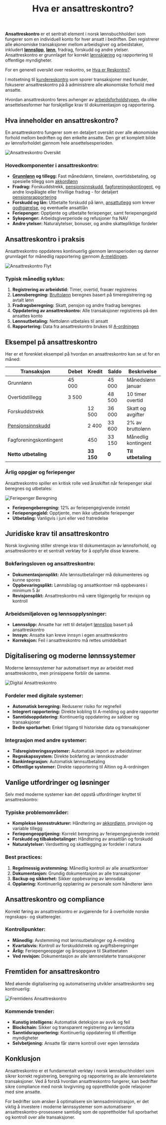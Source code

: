 ﻿---
title: "Hva er ansattreskontro?"
meta_title: "Hva er ansattreskontro?"
meta_description: '**Ansattreskontro** er et sentralt element i norsk lønnsbuchholderi som fungerer som en individuell konto for hver ansatt i bedriften. Den registrerer alle øk...'
slug: hva-er-ansattreskontro
type: blog
layout: pages/single
---

**Ansattreskontro** er et sentralt element i norsk lønnsbuchholderi som fungerer som en individuell konto for hver ansatt i bedriften. Den registrerer alle økonomiske transaksjoner mellom arbeidsgiver og arbeidstaker, inkludert [**lønnslipp**](/blogs/regnskap/hva-er-lonnslipp "Lønnslipp - Komplett Guide til Lønnsspecifikasjon og Regnskapsføring"), [**lønn**](/blogs/regnskap/hva-er-lonn "Hva er Lønn i Regnskap? Komplett Guide til Lønnsformer, Beregning og Regnskapsføring"), fradrag, forskudd og andre ytelser. Ansattreskontro er grunnlaget for korrekt [lønnskjøring](/blogs/regnskap/hva-er-regnskap "Hva er Regnskap? En Komplett Guide til Norsk Regnskap") og rapportering til offentlige myndigheter.

For en generell oversikt over reskontro, se [Hva er Reskontro?](/blogs/regnskap/hva-er-reskontro "Hva er Reskontro? En Guide til Underreskontro og Hovedbok").

I motsetning til [kundereskontro](/blogs/regnskap/hva-er-kundereskontro "Hva er Kundereskontro? Komplett Guide til Kundeledger og Fordringsstyring") som sporer transaksjoner med kunder, fokuserer ansattreskontro på å administrere alle økonomiske forhold med ansatte.

Hvordan ansattreskontro føres avhenger av [arbeidsforholdstypen](/blogs/regnskap/hva-er-arbeidsforholdstype "Hva er arbeidsforholdstype?"), da ulike ansettelsesformer har forskjellige krav til dokumentasjon og rapportering.

## Hva inneholder en ansattreskontro?

En ansattreskontro fungerer som en detaljert oversikt over alle økonomiske forhold mellom bedriften og den enkelte ansatte. Den gir et komplett bilde av lønnsforholdet gjennom hele ansettelsesperioden.

![Ansattreskontro Oversikt](ansattreskontro-oversikt.svg)

### Hovedkomponenter i ansattreskontro:

* **[Grunnlønn](/blogs/regnskap/hva-er-grunnlonn "Hva er Grunnlønn i Regnskap?") og tillegg:** Fast månedslønn, timelønn, overtidsbetaling, og spesielle tillegg som [akkordlønn](/blogs/regnskap/hva-er-akkordlonn "Hva er Akkordlønn? En Guide til Prestasjonslønn")
* **Fradrag:** Forskuddstrekk, [pensjonsinnskudd](/blogs/regnskap/hva-er-pensjon "Hva er Pensjon? Komplett Guide til Norsk Pensjonssystem"), [fagforeningskontingent](/blogs/regnskap/hva-er-kontingent "Hva er Kontingent? Komplett Guide til Medlemsavgifter og Regnskapsføring"), og andre lovpålagte eller frivillige fradrag - for detaljert [pensjonsrapportering](/blogs/regnskap/hva-er-pensjonsrapportering "Hva er Pensjonsrapportering? Komplett Guide til Pensjon i Regnskap")
* **Forskudd og lån:** Utbetalte forskudd på lønn, [ansattutlegg](/blogs/regnskap/ansattutlegg "Ansattutlegg - En komplett guide til utlegg fra ansatte") som krever [godtgjørelse](/blogs/regnskap/hva-er-godtgjorelse "Hva er Godtgjørelse (Regnskap)? Komplett Guide til Refusjon og Utlegg"), og eventuelle ansattlån
* **Feriepenger:** Opptjente og utbetalte feriepenger, samt feriepengegjeld
* **Sykepenger:** Arbeidsgiverperiode og refusjoner fra NAV
* **Andre ytelser:** Naturalytelser, bonuser, og andre skattepliktige fordeler

## Ansattreskontro i praksis

Ansattreskontro oppdateres kontinuerlig gjennom lønnsperioden og danner grunnlaget for månedlig rapportering gjennom [A-meldingen](/blogs/regnskap/hva-er-a-melding "Hva er A-melding? En Guide til Månedlig Rapportering").

![Ansattreskontro Flyt](ansattreskontro-flyt.svg)

### Typisk månedlig syklus:

1. **Registrering av arbeidstid:** Timer, overtid, fravær registreres
2. **Lønnsberegning:** [Bruttolønn](/blogs/regnskap/hva-er-bruttolonn "Hva er Bruttolønn? Definisjon, Beregning og Praktisk Anvendelse") beregnes basert på timeregistrering og avtalt lønn
3. **Fradragsberegning:** Skatt, pensjon og andre fradrag beregnes
4. **Oppdatering av ansattreskontro:** Alle transaksjoner registreres på den ansattes konto
5. **Lønnsutbetaling:** Nettolønn utbetales til ansatt
6. **Rapportering:** Data fra ansattreskontro brukes til [A-ordningen](/blogs/regnskap/hva-er-a-ordningen "Hva er A-ordningen? En Guide til Samordnet Rapportering")

## Eksempel på ansattreskontro

Her er et forenklet eksempel på hvordan en ansattreskontro kan se ut for en måned:

| **Transaksjon** | **Debet** | **Kredit** | **Saldo** | **Beskrivelse** |
|-----------------|-----------|------------|-----------|-----------------|
| Grunnlønn | 45 000 | | 45 000 | Månedslønn januar |
| Overtidstillegg | 3 500 | | 48 500 | 10 timer overtid |
| Forskuddstrekk | | 12 500 | 36 000 | Skatt og avgifter |
| [Pensjonsinnskudd](/blogs/regnskap/hva-er-pensjon "Hva er Pensjon? Komplett Guide til Norsk Pensjonssystem") | | 2 400 | 33 600 | 2% av bruttolønn |
| Fagforeningskontingent | | 450 | 33 150 | Månedlig kontingent |
| **Netto utbetaling** | | **33 150** | **0** | **Til utbetaling** |

### Årlig oppgjør og feriepenger

Ansattreskontro spiller en kritisk rolle ved årsskiftet når feriepenger skal beregnes og utbetales:

![Feriepenger Beregning](feriepenger-beregning.svg)

* **Feriepengeberegning:** 12% av feriepengegivende inntekt
* **Feriepengegjeld:** Opptjente, men ikke utbetalte feriepenger
* **Utbetaling:** Vanligvis i juni eller ved fratredelse

## Juridiske krav til ansattreskontro

Norsk lovgivning stiller strenge krav til dokumentasjon av lønnsforhold, og ansattreskontro er et sentralt verktøy for å oppfylle disse kravene.

### Bokføringsloven og ansattreskontro:

* **Dokumentasjonsplikt:** Alle lønnsutbetalinger må dokumenteres og kunne spores
* **Oppbevaringsplikt:** Lønnsbilag og ansattkontoer må oppbevares i minimum 5 år
* **Revisjonsplikt:** Ansattreskontro må være tilgjengelig for revisjon og kontroll

### Arbeidsmiljøloven og lønnsopplysninger:

* **Lønnsslipp:** Ansatte har rett til detaljert [lønnslipp](/blogs/regnskap/hva-er-lonnslipp "Hva er Lønnslipp i Regnskap? Komplett Guide til Lønnsspecifikasjon") basert på ansattreskontro
* **Innsyn:** Ansatte kan kreve innsyn i egen ansattreskontro
* **Korreksjon:** Feil i ansattreskontro må rettes umiddelbart

## Digitalisering og moderne lønnssystemer

Moderne lønnssystemer har automatisert mye av arbeidet med ansattreskontro, men prinsippene forblir de samme.

![Digital Ansattreskontro](digital-ansattreskontro.svg)

### Fordeler med digitale systemer:

* **Automatisk beregning:** Reduserer risiko for regnefeil
* **Integrert rapportering:** Direkte kobling til A-melding og andre rapporter
* **Sanntidsoppdatering:** Kontinuerlig oppdatering av saldoer og transaksjoner
* **Bedre sporbarhet:** Enkel tilgang til historiske data og transaksjoner

### Integrasjon med andre systemer:

* **Tidsregistreringssystemer:** Automatisk import av arbeidstimer
* **Regnskapssystem:** Direkte bokføring av lønnskostnader
* **Bankintegrasjon:** Automatisk lønnsutbetaling
* **Offentlige systemer:** Direkte rapportering til Altinn og A-ordningen

## Vanlige utfordringer og løsninger

Selv med moderne systemer kan det oppstå utfordringer knyttet til ansattreskontro:

### Typiske problemområder:

* **Komplekse lønnsstrukturer:** Håndtering av [akkordlønn](/blogs/regnskap/hva-er-akkordlonn "Hva er Akkordlønn? En Guide til Prestasjonslønn"), provisjon og variable tillegg
* **Feriepengeopptjening:** Korrekt beregning av feriepengegivende inntekt
* **Forskudd og tilbakebetalinger:** Håndtering av ansattlån og forskudd
* **Naturalytelser:** Verdsetting og skattlegging av fordeler i natura

### Best practices:

1. **Regelmessig avstemming:** Månedlig kontroll av alle ansattkontoer
2. **Dokumentasjon:** Grundig dokumentasjon av alle transaksjoner
3. **Backup og sikkerhet:** Sikker oppbevaring av lønnsdata
4. **Opplæring:** Kontinuerlig opplæring av personale som håndterer lønn

## Ansattreskontro og compliance

Korrekt føring av ansattreskontro er avgjørende for å overholde norske regnskaps- og skatteregler.

### Kontrollpunkter:

* **Månedlig:** Avstemming mot lønnsutbetalinger og A-melding
* **Kvartalsvis:** Kontroll av forskuddstrekk og avgiftsberegninger
* **Årlig:** Feriepengeoppgjør og årsoppgave til Skatteetaten
* **Ved revisjon:** Dokumentasjon av alle lønnsrelaterte transaksjoner

## Fremtiden for ansattreskontro

Med økende digitalisering og automatisering utvikler ansattreskontro seg kontinuerlig:

![Fremtidens Ansattreskontro](fremtidens-ansattreskontro.svg)

### Kommende trender:

* **Kunstig intelligens:** Automatisk deteksjon av avvik og feil
* **Blockchain:** Sikker og transparent registrering av lønnsdata
* **Sanntidsrapportering:** Kontinuerlig oppdatering til offentlige myndigheter
* **Selvbetjening:** Ansatte får større kontroll over egen lønnsdata

## Konklusjon

Ansattreskontro er et fundamentalt verktøy i norsk lønnsbuchholderi som sikrer korrekt registrering, beregning og rapportering av alle lønnsrelaterte transaksjoner. Ved å forstå hvordan ansattreskontro fungerer, kan bedrifter sikre compliance med norsk lovgivning og opprettholde gode relasjoner med sine ansatte.

For bedrifter som ønsker å optimalisere sin lønnsadministrasjon, er det viktig å investere i moderne lønnssystemer som automatiserer ansattreskontro-prosessene samtidig som de opprettholder full sporbarhet og kontroll over alle transaksjoner.











